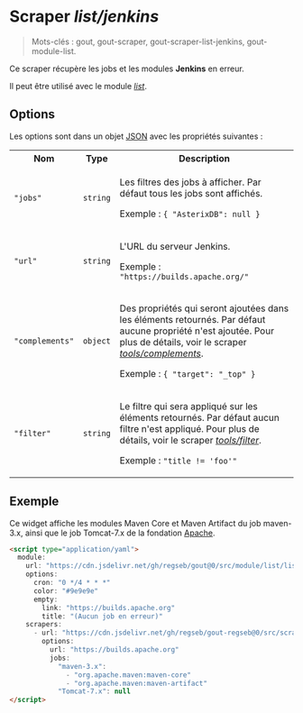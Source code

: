 # Scraper _list/jenkins_

> Mots-clés : gout, gout-scraper, gout-scraper-list-jenkins, gout-module-list.

Ce scraper récupère les jobs et les modules **Jenkins** en erreur.

Il peut être utilisé avec le module
[_list_](https://github.com/regseb/gout/tree/HEAD/src/module/list#readme).

## Options

Les options sont dans un objet
[JSON](https://www.json.org/json-fr.html "JavaScript Object Notation") avec les
propriétés suivantes :

<table>
  <tr>
    <th>Nom</th>
    <th>Type</th>
    <th>Description</th>
  </tr>
  <tr>
    <td><code>"jobs"</code></td>
    <td><code>string</code></td>
    <td>
      <p>
        Les filtres des jobs à afficher. Par défaut tous les jobs sont affichés.
      </p>
      <p>Exemple : <code>{ "AsterixDB": null }</code></p>
    </td>
  </tr>
  <tr>
    <td><code>"url"</code></td>
    <td><code>string</code></td>
    <td>
      <p>L'URL du serveur Jenkins.</p>
      <p>Exemple : <code>"https://builds.apache.org/"</code></p>
    </td>
  </tr>
  <tr>
    <td><code>"complements"</code></td>
    <td><code>object</code></td>
    <td>
      <p>
        Des propriétés qui seront ajoutées dans les éléments retournés. Par
        défaut aucune propriété n'est ajoutée. Pour plus de détails, voir le
        scraper
        <a href="https://github.com/regseb/gout/tree/HEAD/src/scraper/tools/complements#readme"><em>tools/complements</em></a>.
      </p>
      <p>
        Exemple : <code>{ "target": "_top" }</code>
      </p>
    </td>
  </tr>
  <tr>
    <td><code>"filter"</code></td>
    <td><code>string</code></td>
    <td>
      <p>
        Le filtre qui sera appliqué sur les éléments retournés. Par défaut aucun
        filtre n'est appliqué. Pour plus de détails, voir le scraper
        <a href="https://github.com/regseb/gout/tree/HEAD/src/scraper/tools/filter#readme"><em>tools/filter</em></a>.
      </p>
      <p>
        Exemple : <code>"title != 'foo'"</code>
      </p>
    </td>
  </tr>
</table>

## Exemple

Ce widget affiche les modules Maven Core et Maven Artifact du job maven-3.x,
ainsi que le job Tomcat-7.x de la fondation
[Apache](https://builds.apache.org/).

```html
<script type="application/yaml">
  module:
    url: "https://cdn.jsdelivr.net/gh/regseb/gout@0/src/module/list/list.js"
    options:
      cron: "0 */4 * * *"
      color: "#9e9e9e"
      empty:
        link: "https://builds.apache.org"
        title: "(Aucun job en erreur)"
    scrapers:
      - url: "https://cdn.jsdelivr.net/gh/regseb/gout-regseb@0/src/scraper/list/jenkins/jenkins.js"
        options:
          url: "https://builds.apache.org"
          jobs:
            "maven-3.x":
              - "org.apache.maven:maven-core"
              - "org.apache.maven:maven-artifact"
            "Tomcat-7.x": null
</script>
```
